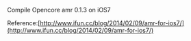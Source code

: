 Compile Opencore amr 0.1.3 on iOS7

Reference:[http://www.ifun.cc/blog/2014/02/09/amr-for-ios7/](http://www.ifun.cc/blog/2014/02/09/amr-for-ios7/)
